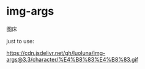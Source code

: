 # img-args
图床

just to use:

https://cdn.jsdelivr.net/gh/luoluna/img-args@3.3/character/%E4%B8%83%E4%B8%83.gif
